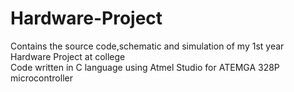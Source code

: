 # Hardware-Project
Contains the source code,schematic and simulation of my 1st year Hardware Project at college  
Code written in C language using Atmel Studio for ATEMGA 328P microcontroller
